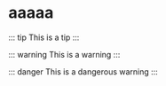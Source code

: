 # aaaaa

::: tip
This is a tip
:::

::: warning
This is a warning
:::

::: danger
This is a dangerous warning
:::
